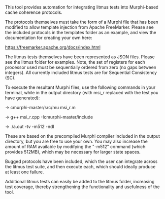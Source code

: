 This tool provides automation for integrating litmus tests into Murphi-based cache coherence protocols.

The protocols themselves must take the form of a Murphi file that has been modified to allow template injection from Apache FreeMarker. Please see the included protocols in the templates folder as an example, and view the documentation for creating your own here:

https://freemarker.apache.org/docs/index.html

The litmus tests themselves have been represented as JSON files. Please see the litmus folder for examples. Note, the set of registers for each processor used must be sequentially ordered from zero (no gaps between integers). All currently included litmus tests are for Sequential Consistency (SC).

To execute the resultant Murphi files, use the following commands in your terminal, while in the output directory (with msi_r replaced with the test you have generated):

-> cmurphi-master/src/mu msi_r.m         

-> g++ msi_r.cpp -Icmurphi-master/include

-> ./a.out -tv -m512 -ndl

These are based on the precompiled Murphi compiler included in the output directory, but you are free to use your own. You may also increase the amount of RAM available by modifying the "-m512" command (which provides 512MB), which may be necessary for larger state spaces.

Bugged protocols have been included, which the user can integrate across the litmus test suite, and then execute each, which should ideally produce at least one failure.

Additional litmus tests can easily be added to the litmus folder, increasing test coverage, thereby strengthening the functionality and usefulness of the tool.
